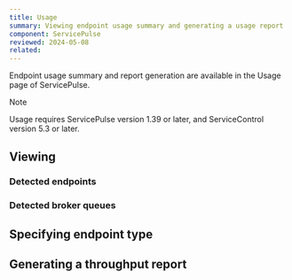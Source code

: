 ```yaml
---
title: Usage
summary: Viewing endpoint usage summary and generating a usage report
component: ServicePulse
reviewed: 2024-05-08
related:
---
```


Endpoint usage summary and report generation are available in the Usage page of ServicePulse.

> [!NOTE]
> Usage requires ServicePulse version 1.39 or later, and ServiceControl version 5.3 or later.

## Viewing

### Detected endpoints

### Detected broker queues

## Specifying endpoint type

## Generating a throughput report
